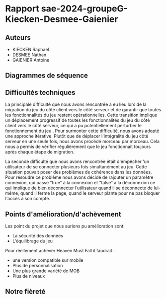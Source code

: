 # Rapport sae-2024-groupeG-Kiecken-Desmee-Gaienier

## Auteurs

- KIECKEN Raphael
- DESMEE Nathan
- GAIENIER Antoine


## Diagrammes de séquence





## Difficultés techniques

La principale difficulté que nous avons rencontrée a eu lieu lors de la migration du jeu du côté client vers le côté serveur et de garantir que toutes les fonctionnalités du jeu restent opérationnelles. Cette transition implique un déplacement progressif de toutes les fonctionnalités du jeu du côté client vers le côté serveur, ce qui a pu potentiellement perturber le fonctionnement du jeu .
Pour surmonter cette difficulté, nous avons adopté une approche itérative. Plutôt que de déplacer l'intégralité du jeu côté serveur en une seule fois, nous avons procédé morceau par morceau. Cela nous a permis de vérifier régulièrement que le jeu fonctionnait toujours après chaque étape de migration.

La seconde difficulté que nous avons rencontrée était d'empêcher 'un utilisateur de se connecter plusieurs fois simultanément au jeu. Cette situation pouvait poser des problèmes de cohérence dans les données.
Pour résoudre ce problème  nous avons décidé de rajouter un paramètre connexion, qui passe “true” à la connexion et “false” à la déconnexion ce qui implique de bien déconnecter l’utilisateur quand il se déconnecte de lui-même, quand il ferme la page,  quand le serveur plante pour ne pas bloquer l'accès à son compte. 

## Points d'amélioration/d'achèvement

Les point du projet que nous aurions pu  amélioration sont: 
- La sécurité des données
- L'équilibrage du jeu

Pour réellement achever Heaven Must Fall il faudrait :
- une version compatible sur mobile
- Plus de personnalisation
- Une plus grande variété de MOB
- Plus de niveaux


## Notre fièreté



